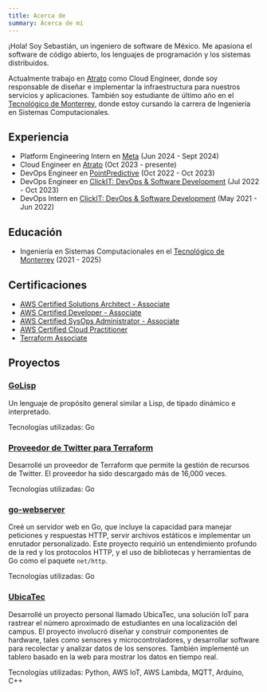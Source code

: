 ```yaml
---
title: Acerca de
summary: Acerca de mí
---
```


¡Hola! Soy Sebastián, un ingeniero de software de México. Me apasiona el software de código abierto, los lenguajes de programación y los sistemas distribuidos.

Actualmente trabajo en [Atrato](https:/atratopago.com) como Cloud Engineer, donde soy responsable de diseñar e implementar la infraestructura para nuestros servicios y aplicaciones. También soy estudiante de último año en el [Tecnológico de Monterrey](https://tec.mx), donde estoy cursando la carrera de Ingeniería en Sistemas Computacionales.

## Experiencia

- Platform Engineering Intern en [Meta](https://www.meta.com/) (Jun 2024 - Sept 2024)
- Cloud Engineer en [Atrato](https://atratopago.com) (Oct 2023 - presente)
- DevOps Engineer en [PointPredictive](https://pointpredictive.com) (Oct 2022 - Oct 2023)
- DevOps Engineer en [ClickIT: DevOps & Software Development](https://clickittech.com) (Jul 2022 - Oct 2023)
- DevOps Intern en [ClickIT: DevOps & Software Development](https://clickittech.com) (May 2021 - Jun 2022)

## Educación

- Ingeniería en Sistemas Computacionales en el [Tecnológico de Monterrey](https://tec.mx) (2021 - 2025)

## Certificaciones

- [AWS Certified Solutions Architect - Associate](https://www.credly.com/badges/7f688363-88ff-42f4-9699-d33af0dd85fb/public_url)
- [AWS Certified Developer - Associate](https://www.credly.com/badges/9ba50f0c-74a4-4eea-8bec-8a8dbfd95e3d/public_url)
- [AWS Certified SysOps Administrator - Associate](https://www.credly.com/badges/90474635-de8c-47f4-8e4d-848311cbe6f8/public_url)
- [AWS Certified Cloud Practitioner](https://www.credly.com/badges/ee9166c9-7fbc-4fab-be8c-5343c04beedf/public_url)
- [Terraform Associate](https://www.credly.com/badges/ebda05b7-afcf-45d3-b341-66d1e32a5d95/public_url)


## Proyectos


### [GoLisp](https://github.com/sebastianmarines/golisp)

Un lenguaje de propósito general similar a Lisp, de tipado dinámico e interpretado.

Tecnologías utilizadas: Go

### [Proveedor de Twitter para Terraform](https://github.com/sebastianmarines/terraform-provider-twitter)

Desarrollé un proveedor de Terraform que permite la gestión de recursos de Twitter. El proveedor ha sido descargado más de 16,000 veces.

Tecnologías utilizadas: Go

### [go-webserver](https://github.com/sebastianmarines/go-webserver)

Creé un servidor web en Go, que incluye la capacidad para manejar peticiones y respuestas HTTP, servir archivos estáticos e implementar un enrutador personalizado. Este proyecto requirió un entendimiento profundo de la red y los protocolos HTTP, y el uso de bibliotecas y herramientas de Go como el paquete `net/http`.

Tecnologías utilizadas: Go

### [UbicaTec](https://github.com/sebastianmarines/ubicatec)

Desarrollé un proyecto personal llamado UbicaTec, una solución IoT para rastrear el número aproximado de estudiantes en una localización del campus. El proyecto involucró diseñar y construir componentes de hardware, tales como sensores y microcontroladores, y desarrollar software para recolectar y analizar datos de los sensores. También implementé un tablero basado en la web para mostrar los datos en tiempo real.

Tecnologías utilizadas: Python, AWS IoT, AWS Lambda, MQTT, Arduino, C++